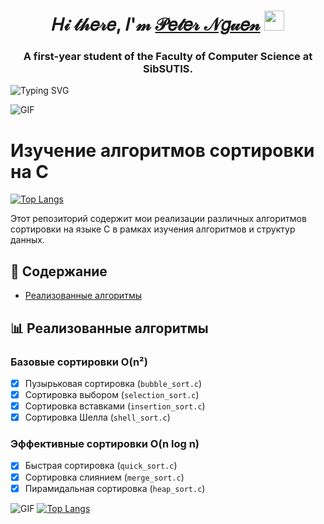 <h1 align="center">𝐻𝒾 𝓉𝒽𝑒𝓇𝑒, 𝐼'𝓂 <a href="https://vk.com/darrk_ne_ss" target="_blank">𝒫𝑒𝓉𝑒𝓇 𝒩𝑔𝓊𝑒𝓃</a> 
<img src="https://github.com/blackcater/blackcater/raw/main/images/Hi.gif" height="32"/></h1>
<h3 align="center">A first-year student of the Faculty of Computer Science at SibSUTIS.</h3>
<img src="https://readme-typing-svg.demolab.com?font=Fira+Code&pause=1000&width=435&lines=We+are+making+the+future+better." alt="Typing SVG" />

![GIF](https://github.com/Darkness1853/Pictures/blob/main/bongo-cat-typing.gif)

# Изучение алгоритмов сортировки на C

[![Top Langs](https://github-readme-stats.vercel.app/api/top-langs/?username=Darkness1853&exclude=C%2B%2B&layout=compact&theme=radical)](https://github.com/anuraghazra/github-readme-stats)

Этот репозиторий содержит мои реализации различных алгоритмов сортировки на языке C в рамках изучения алгоритмов и структур данных.

## 📌 Содержание

- [Реализованные алгоритмы](#-реализованные-алгоритмы)

## 📊 Реализованные алгоритмы

### Базовые сортировки O(n²)
- [x] Пузырьковая сортировка (`bubble_sort.c`)
- [x] Сортировка выбором (`selection_sort.c`)
- [x] Сортировка вставками (`insertion_sort.c`)
- [x] Сортировка Шелла (`shell_sort.c`)

### Эффективные сортировки O(n log n)
- [x] Быстрая сортировка (`quick_sort.c`)
- [x] Сортировка слиянием (`merge_sort.c`)
- [x] Пирамидальная сортировка (`heap_sort.c`)

![GIF](https://github.com/Darkness1853/Pictures/blob/main/bongo-cat-typing.gif)
[![Top Langs](https://github-readme-stats.vercel.app/api/top-langs/?username=Darkness1853&exclude=C%2B%2B)](https://github.com/anuraghazra/github-readme-stats)
